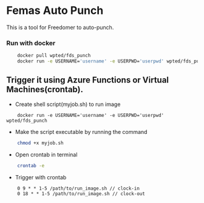 # Femas Auto Punch
This is a tool for Freedomer to auto-punch.


### Run with docker
```bash
    docker pull wpted/fds_punch
    docker run -e USERNAME='username' -e USERPWD='userpwd' wpted/fds_punch
```

## Trigger it using Azure Functions or Virtual Machines(crontab).

- Create shell script(myjob.sh) to run image
```nano
    docker run -e USERNAME='username' -e USERPWD='userpwd' wpted/fds_punch
```

- Make the script executable by running the command
```bash
    chmod +x myjob.sh
```

- Open crontab in terminal
```bash
    crontab -e
```

- Trigger with crontab
```nano
    0 9 * * 1-5 /path/to/run_image.sh // clock-in
    0 18 * * 1-5 /path/to/run_image.sh // clock-out
```